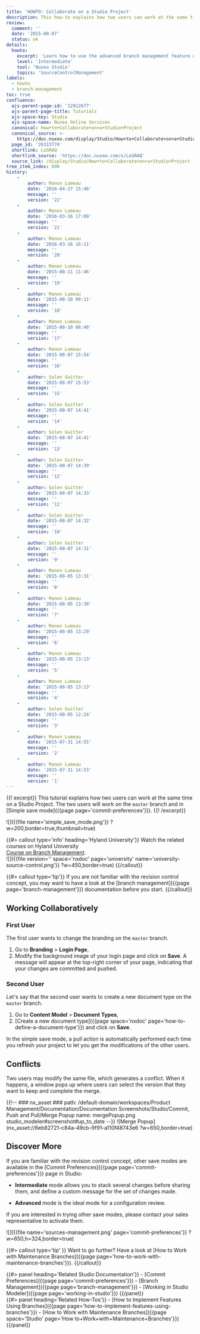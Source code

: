 ```yaml
---
title: 'HOWTO: Collaborate on a Studio Project'
description: This how-to explains how two users can work at the same time on a Studio Project.
review:
  comment: ''
  date: '2015-08-07'
  status: ok
details:
  howto:
    excerpt: 'Learn how to use the advanced branch management feature of Nuxeo Studio to collaborate on a Studio project.'
    level: 'Intermediate'
    tool: 'Nuxeo Studio'
    topics: 'SourceControlManagement'
labels:
  - howto
  - branch-management
toc: true
confluence:
  ajs-parent-page-id: '12912677'
  ajs-parent-page-title: Tutorials
  ajs-space-key: Studio
  ajs-space-name: Nuxeo Online Services
  canonical: How+to+Collaborate+on+a+Studio+Project
  canonical_source: >-
    https://doc.nuxeo.com/display/Studio/How+to+Collaborate+on+a+Studio+Project
  page_id: '26313774'
  shortlink: LoSRAQ
  shortlink_source: 'https://doc.nuxeo.com/x/LoSRAQ'
  source_link: /display/Studio/How+to+Collaborate+on+a+Studio+Project
tree_item_index: 600
history:
    -
        author: Manon Lumeau
        date: '2016-04-27 15:48'
        message: ''
        version: '22'
    -
        author: Manon Lumeau
        date: '2016-03-16 17:09'
        message: ''
        version: '21'
    -
        author: Manon Lumeau
        date: '2016-03-16 16:11'
        message: ''
        version: '20'
    -
        author: Manon Lumeau
        date: '2015-08-11 11:46'
        message: ''
        version: '19'
    -
        author: Manon Lumeau
        date: '2015-08-10 09:11'
        message: ''
        version: '18'
    -
        author: Manon Lumeau
        date: '2015-08-10 08:40'
        message: ''
        version: '17'
    -
        author: Manon Lumeau
        date: '2015-08-07 15:54'
        message: ''
        version: '16'
    -
        author: Solen Guitter
        date: '2015-08-07 15:53'
        message: ''
        version: '15'
    -
        author: Solen Guitter
        date: '2015-08-07 14:41'
        message: ''
        version: '14'
    -
        author: Solen Guitter
        date: '2015-08-07 14:41'
        message: ''
        version: '13'
    -
        author: Solen Guitter
        date: '2015-08-07 14:39'
        message: ''
        version: '12'
    -
        author: Solen Guitter
        date: '2015-08-07 14:33'
        message: ''
        version: '11'
    -
        author: Solen Guitter
        date: '2015-08-07 14:32'
        message: ''
        version: '10'
    -
        author: Solen Guitter
        date: '2015-08-07 14:31'
        message: ''
        version: '9'
    -
        author: Manon Lumeau
        date: '2015-08-05 13:31'
        message: ''
        version: '8'
    -
        author: Manon Lumeau
        date: '2015-08-05 13:30'
        message: ''
        version: '7'
    -
        author: Manon Lumeau
        date: '2015-08-05 13:29'
        message: ''
        version: '6'
    -
        author: Manon Lumeau
        date: '2015-08-05 13:13'
        message: ''
        version: '5'
    -
        author: Manon Lumeau
        date: '2015-08-05 13:13'
        message: ''
        version: '4'
    -
        author: Solen Guitter
        date: '2015-08-05 12:24'
        message: ''
        version: '3'
    -
        author: Manon Lumeau
        date: '2015-07-31 14:55'
        message: ''
        version: '2'
    -
        author: Manon Lumeau
        date: '2015-07-31 14:53'
        message: ''
        version: '1'
---
```


{{! excerpt}}
This tutorial explains how two users can work at the same time on a Studio Project. The two users will work on the `master` branch and in [Simple save mode]({{page page='commit-preferences'}}).
{{! /excerpt}}

![]({{file name='simple_save_mode.png'}} ?w=200,border=true,thumbnail=true)

{{#> callout type='info' heading='Hyland University'}}
Watch the related courses on Hyland University<br>[Course on Branch Management](https://university.hyland.com/courses/e4012).<br>![]({{file version='' space='nxdoc' page='university' name='university-source-control.png'}} ?w=450,border=true)
{{/callout}}

{{#> callout type='tip'}}
If you are not familiar with the revision control concept, you may want to have a look at the [branch management]({{page page='branch-management'}}) documentation before you start.
{{/callout}}

## Working Collaboratively

### First User

The first user wants to change the branding on the `master` branch.

1.  Go to **Branding**&nbsp;> **Login Page**,
1.  Modify the background image of your login page and click on **Save**.
    A message will appear at the top-right corner of your page, indicating that your changes are committed and pushed.

### Second User

Let's say that the second user wants to create a new document type on the `master` branch.

1.  Go to **Content Model**&nbsp;> **Document Types**,
1.  [Create a new document type]({{page space='nxdoc' page='how-to-define-a-document-type'}}) and click on **Save**.

In the simple save mode, a pull action is automatically performed each time you refresh your project to let you get the modifications of the other users.

## Conflicts

Two users may modify the same file, which generates a conflict. When it happens, a window pops up where users can select the version that they want to keep and complete the merge.

{{!--     ### nx_asset ###
    path: /default-domain/workspaces/Product Management/Documentation/Documentation Screenshots/Studio/Commit, Push and Pull/Merge Popup
    name: mergePopup.png
    studio_modeler#screenshot#up_to_date
--}}
![Merge Popup](nx_asset://6eb82721-c84a-49cb-9f91-a110f48743e6 ?w=650,border=true)

## Discover More

If you are familiar with the revision control concept, other save modes are available in the [Commit Preferences]({{page page='commit-preferences'}}) page in Studio:

- **Intermediate** mode allows you to stack several changes before sharing them, and define a custom message for the set of changes made.

- **Advanced** mode is the ideal mode for a configuration review.

If you are interested in trying other save modes, please contact your sales representative to activate them.

![]({{file name='sources-management.png' page='commit-preferences'}} ?w=650,h=324,border=true)

{{#> callout type='tip' }}
Want to go further? Have a look at [How to Work with Maintenance Branches]({{page page='how-to-work-with-maintenance-branches'}}).
{{/callout}}

<div class="row" data-equalizer data-equalize-on="medium">
<div class="column medium-6">
{{#> panel heading='Related Studio Documentation'}}
- [Commit Preferences]({{page page='commit-preferences'}})
- [Branch Management]({{page page='branch-management'}})
- [Working in Studio Modeler]({{page page='working-in-studio'}})
{{/panel}}

</div>

<div class="column medium-6">
{{#> panel heading='Related How-Tos'}}
- [How to Implement Features Using Branches]({{page page='how-to-implement-features-using-branches'}})
- [How to Work with Maintenance Branches]({{page space='Studio' page='How to+Work+with+Maintenance+Branches'}})
{{/panel}}

</div>
</div>
